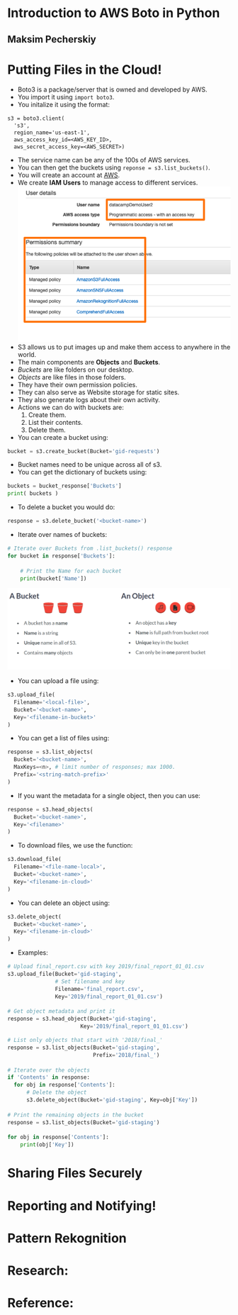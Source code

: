 # Introduction to AWS Boto in Python
## Maksim Pecherskiy

# Putting Files in the Cloud!
- Boto3 is a package/server that is owned and developed by AWS.
- You import it using `import boto3`.
- You initalize it using the format:
```python3
s3 = boto3.client(
  's3',
  region_name='us-east-1',
  aws_access_key_id=<AWS_KEY_ID>,
  aws_secret_access_key=<AWS_SECRET>)
```
- The service name can be any of the 100s of AWS services.
- You can then get the buckets using `reponse = s3.list_buckets()`.
- You will create an account at [AWS](AWS.amazon.com).
- We create **IAM Users** to manage access to different services.
![Permissions to Set](images/boto-iam-permissions.png)
- S3 allows us to put images up and make them access to anywhere in the world.
- The main components are **Objects** and **Buckets**.
- *Buckets* are like folders on our desktop.
- *Objects* are like files in those folders.
- They have their own permission policies.
- They can also serve as Website storage for static sites.
- They also generate logs about their own activity.
- Actions we can do with buckets are:
  1. Create them.
  2. List their contents.
  3. Delete them.
- You can create a bucket using:
```python
bucket = s3.create_bucket(Bucket='gid-requests')
```
- Bucket names need to be unique across all of s3.
- You can get the dictionary of buckets using:
```python
buckets = bucket_response['Buckets']
print( buckets )
```
- To delete a bucket you would do:
```python
response = s3.delete_bucket('<bucket-name>')
```
- Iterate over names of buckets:
```python
# Iterate over Buckets from .list_buckets() response
for bucket in response['Buckets']:

  	# Print the Name for each bucket
    print(bucket['Name'])
```
![Compare Buckets vs Objects](images/objects-vs-buckets.png)
- You can upload a file using:
```python
s3.upload_file(
  Filename='<local-file>',
  Bucket='<bucket-name>',
  Key='<filename-in-bucket>'
)
```
- You can get a list of files using:
```python
response = s3.list_objects(
  Bucket='<bucket-name>',
  MaxKeys=<n>, # limit number of responses; max 1000.
  Prefix='<string-match-prefix>'
)
```
- If you want the metadata for a single object, then you can use:
```python
response = s3.head_objects(
  Bucket='<bucket-name>',
  Key='<filename>'
)
```
- To download files, we use the function:
```python
s3.download_file(
  Filename='<file-name-local>',
  Bucket='<bucket-name>',
  Key='<filename-in-cloud>'
)
```
- You can delete an object using:
```python
s3.delete_object(
  Bucket='<bucket-name>',
  Key='<filename-in-cloud>'
)
```
- Examples:
```python
# Upload final_report.csv with key 2019/final_report_01_01.csv
s3.upload_file(Bucket='gid-staging',
               # Set filename and key
               Filename='final_report.csv',
               Key='2019/final_report_01_01.csv')

# Get object metadata and print it
response = s3.head_object(Bucket='gid-staging',
                       Key='2019/final_report_01_01.csv')
```
```python
# List only objects that start with '2018/final_'
response = s3.list_objects(Bucket='gid-staging',
                           Prefix='2018/final_')

# Iterate over the objects
if 'Contents' in response:
  for obj in response['Contents']:
      # Delete the object
      s3.delete_object(Bucket='gid-staging', Key=obj['Key'])

# Print the remaining objects in the bucket
response = s3.list_objects(Bucket='gid-staging')

for obj in response['Contents']:
  	print(obj['Key'])
```


# Sharing Files Securely

# Reporting and Notifying!

# Pattern Rekognition

# Research:

# Reference:
